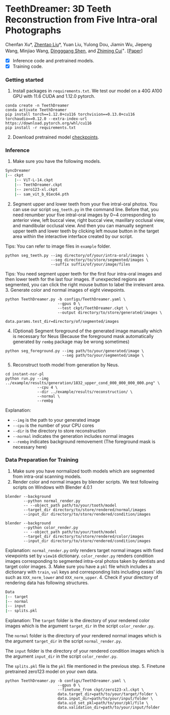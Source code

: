 # TeethDreamer: 3D Teeth Reconstruction from Five Intra-oral Photographs
Chenfan Xu*, [Zhentao Liu](https://zhentao-liu.github.io/)*, Yuan Liu, Yulong Dou, Jiamin Wu, Jiepeng Wang, Minjiao Wang, [Dingggang Shen](https://idea.bme.shanghaitech.edu.cn/), and [Zhiming Cui](https://shanghaitech-impact.github.io/)<sup>+</sup>.
[[Paper](https://arxiv.org/abs/2407.11419)]

- [x] Inference code and pretrained models.
- [x] Training code.

### Getting started
1. Install packages in `requirements.txt`. We test our model on a 40G A100 GPU with 11.6 CUDA and 1.12.0 pytorch. 
```angular2html
conda create -n TeethDreamer
conda activate TeethDreamer
pip install torch==1.12.0+cu116 torchvision==0.13.0+cu116 torchaudio==0.12.0 --extra-index-url https://download.pytorch.org/whl/cu116
pip install -r requirements.txt
```
2. Download pretrained model [checkpoints]().
### Inference
1. Make sure you have the following models.
```bash
SyncDreamer
|-- ckpt
    |-- ViT-L-14.ckpt
    |-- TeethDreamer.ckpt
    |-- zero123-xl.ckpt
    |-- sam_vit_b_01ec64.pth
```
2. Segment upper and lower teeth from your five intral-oral photos. You can use our script `seg_teeth.py` in the command line. Before that, you need renumber your five intral-oral images by 0~4 corresponding to anterior view, left buccal view, right buccal view, maxillary occlusal view, and mandibular occlusal view. And then you can manually segment upper teeth and lower teeth by clicking left mouse button in the target area within the interactive interface created by our script.

Tips: You can refer to image files in `example` folder.
```angular2html
python seg_teeth.py --img directory/of/your/intra-oral/images \
                    --seg directory/to/store/segmented/images \
                    --suffix suffix/of/your/image/files
```
Tips: You need segment upper teeth for the first four intra-oral images and then lower teeth for the last four images. If unexpected regions are segmented, you can click the right mouse button to label the irrelevant area.
3. Generate color and normal images of eight viewpoints.
```angular2html
python TeethDreamer.py -b configs/TeethDreamer.yaml \
                       --gpus 0 \
                       --test ckpt/TeethDreamer.ckpt \
                       --output directory/to/store/generated/images \
                       data.params.test_dir=directory/of/segmented/images
```
4. (Optional) Segment foreground of the generated image manually which is necessary for Neus (Because the foreground mask automatically generated by `rembg` package may be wrong sometimes)
```angular2html
python seg_foreground.py --img path/to/your/generated/image \
                         --seg path/to/your/segmented/image \
```
5. Reconstruct tooth model from generation by Neus.
```angular2html
cd instant-nsr-pl
python run.py --img ../example/results/generation/1832_upper_cond_000_000_000_000.png" \
              --cpu 4 \
              --dir ../example/results/reconstruction/ \
              --normal \
              --rembg
```
Explanation: 
- `--img` is the path to your generated image
- `--cpu` is the number of your CPU cores
- `--dir` is the directory to store reconstruction
- `--normal` indicates the generation includes normal images
- `--rembg` indicates background removement (The foreground mask is necessary here)

### Data Preparation for Training
1. Make sure you have normalized tooth models which are segmented from intra-oral scanning models.
2. Render color and normal images by blender scripts. We test following scripts on Windows with Blender 4.0.1
```angular2html
blender --background
        --python normal_render.py
        -- --object_path path/to/your/tooth/model
        --target_dir directory/to/store/rendered/normal/images
        --input_dir directory/to/store/rendered/condition/images
```
```angular2html
blender --background
        --python color_render.py
        -- --object_path path/to/your/tooth/model
        --target_dir directory/to/store/rendered/color/images
        --input_dir directory/to/store/rendered/condition/images
```
Explanation: 
`normal_render.py` only renders target normal images with fixed viewpoints set by `view16` dictionary.
`color_render.py` renders condition images corresponding to segmented intra-oral photos taken by dentists and target color images.
3. Make sure you have a `pkl` file which includes a dictionary with `train`, `val` keys and corresponding lists including cases' ids such as `XXX_norm_lower` and `XXX_norm_upper`.
4. Check if your directory of rendering data has following structures.
```bash
Data
|-- target
|-- normal
|-- input
|-- splits.pkl
```
Explanation: 
The `target` folder is the directory of your rendered color images which is the argument `target_dir` in the script `color_render.py`.

The `normal` folder is the directory of your rendered normal images which is the argument `target_dir` in the script `normal_render.py`.

The `input` folder is the directory of your rendered condition images which is the argument `input_dir` in the script `color_render.py`.

The `splits.pkl` file is the `pkl` file mentioned in the previous step.
5. Finetune pretrained zero123 model on your own data.
```angular2html
python TeethDreamer.py -b configs/TeethDreamer.yaml \
                       --gpus 0 \
                       --finetune_from ckpt/zero123-xl.ckpt \
                       data.target_dir=path/to/your/target/folder \
                       data.input_dir=path/to/your/input/folder \
                       data.uid_set_pkl=path/to/your/pkl/file \
                       data.validation_dir=path/to/your/input/folder
```
